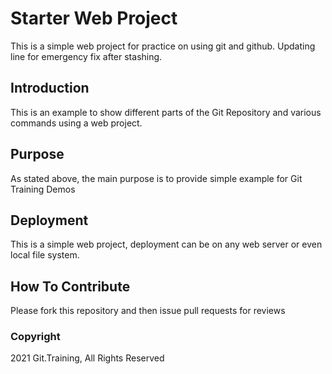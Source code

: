 # Starter Web Project

This is a simple web project for practice on using git and github. 
Updating line for emergency fix after stashing.

## Introduction

This is an example to show different parts of the Git Repository and various commands using a web project.

## Purpose

As stated above, the main purpose is to provide simple example for Git Training Demos

## Deployment

This is a simple web project, deployment can be on any web server or even local file system.

## How To Contribute

Please fork this repository and then issue pull requests for reviews


### Copyright

2021 Git.Training, All Rights Reserved
